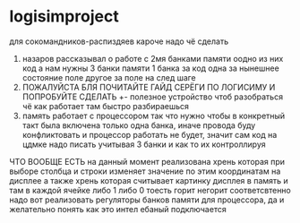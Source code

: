# logisimproject
для сокомандников-распиздяев
кароче надо чё сделать
1. назаров рассказывал о работе с 2мя банками памяти оодно из них код а нам нужны 3 банки памяти 1 банка за код одна за нынешнее состояние поле другое за поле на след шаге
2. ПОЖАЛУЙСТА БЛЯ ПОЧИТАЙТЕ ГАЙД СЕРЁГИ ПО ЛОГИСИМУ И ПОПРОБУЙТЕ СДЕЛАТЬ +- полезное устройство чтоб разобраться чё как работает там быстро разбираешься
3. память работает с процессором так что нужно чтобы в конкретный такт была включена только одна банка, иначе провода буду конфликтовать и процессор работать не будет, значит сам код на цдмке надо писать учитывая 3 банки и как то их контроллируя



ЧТО ВООБЩЕ ЕСТЬ
на данный момент реализована хрень которая при выборе столбца и строки изменяет значение по этим координатам на дисплее а также хрень которая считывает картинку дисплея в память и там в каждой ячейке либо 1 либо 0 тоесть горит негорит соответсвтенно 
надо вот реализовать регуляторы банков памяти для процессора, да и желательно понять как это интел ебаный подключается
